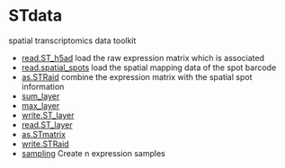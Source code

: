 ﻿# STdata

spatial transcriptomics data toolkit

+ [read.ST_h5ad](STdata/read.ST_h5ad.1) load the raw expression matrix which is associated
+ [read.spatial_spots](STdata/read.spatial_spots.1) load the spatial mapping data of the spot barcode 
+ [as.STRaid](STdata/as.STRaid.1) combine the expression matrix with the spatial spot information
+ [sum_layer](STdata/sum_layer.1) 
+ [max_layer](STdata/max_layer.1) 
+ [write.ST_layer](STdata/write.ST_layer.1) 
+ [read.ST_layer](STdata/read.ST_layer.1) 
+ [as.STmatrix](STdata/as.STmatrix.1) 
+ [write.STRaid](STdata/write.STRaid.1) 
+ [sampling](STdata/sampling.1) Create n expression samples
